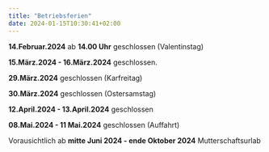 ```yaml
---
title: "Betriebsferien"
date: 2024-01-15T10:30:41+02:00
---
```

**14.Februar.2024** ab **14.00 Uhr** geschlossen (Valentinstag)

**15.März.2024 - 16.März.2024** geschlossen.

**29.März.2024** geschlossen (Karfreitag)

**30.März.2024** geschlossen (Ostersamstag)

**12.April.2024 - 13.April.2024** geschlossen

**08.Mai.2024 - 11 Mai.2024** geschlossen (Auffahrt)

Vorausichtlich ab **mitte Juni 2024 - ende Oktober 2024** Mutterschaftsurlab


